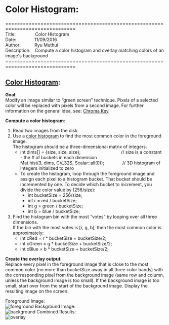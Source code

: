 # Color Histogram: 
==============================================================================<br>
Title:&emsp;&emsp;&emsp;&nbsp;&nbsp;&nbsp;&nbsp;
Color Histogram<br>
Date:&emsp;&emsp;&emsp;&nbsp;&nbsp;&nbsp;
11/09/2016<br>
Author:&emsp;&emsp;&nbsp;&nbsp;&nbsp;&nbsp;Ryu Muthui<br>
Description:&emsp;Compute a color histogram and overlay matching colors of an image's background
==============================================================================<br>

## <a href="https://github.com/Coderaulic/Computer_Vision/blob/master/Program3/Program3.cpp">Color Histogram</a>:

<strong>Goal</strong>:<br> Modify an image similar to “green screen” technique.
Pixels of a selected color will be replaced with pixels from a second image. 
For further information on the general idea, see: <a href="http://en.wikipedia.org/wiki/Chroma_key">Chroma Key</a>

<strong>Compute a color histogram</strong>:<br>
1) Read two images from the disk.
2) Use a <a href="https://en.wikipedia.org/wiki/Color_histogram">color histogram</a> to find the most common color in the foreground image.<br>
The histogram should be a three-dimensional matrix of integers. 
   - int dims[] = {size, size, size};&emsp;&emsp;&nbsp;&emsp;&emsp;&nbsp;&emsp;&emsp;&nbsp;&emsp;&emsp;&nbsp;// size is a constant - the # of buckets in each dimension<br>
     Mat hist(3, dims, CV_32S, Scalar::all(0)); &emsp;&emsp;&nbsp;&emsp;&nbsp;&nbsp;// 3D histogram of integers initialized to zero<br>
   - To create the histogram, loop through the foreground image and assign each pixel to a histogram bucket. 
     That bucket should be incremented by one. To decide which bucket to increment, you divide the color value by (256/size):
      - int bucketSize = 256/size;
      - int r = red / bucketSize;
      - int g = green / bucketSize;
      - int b = blue / bucketSize;
3) Find the histogram bin with the most “votes” by looping over all three dimensions.<br>
   If the bin with the most votes is [r, g, b], then the most common color is approximately:<br>
   - int cRed = r * bucketSize + bucketSize/2;
   - int cGreen = g * bucketSize + bucketSize/2;
   - int cBlue = b * bucketSize + bucketSize/2;

<strong>Create the overlay output</strong>:<br>
Replace every pixel in the foreground image that is close to the most common color (no more than bucketSize
away in all three color bands) with the corresponding pixel from the background image (same row and
column, unless the background image is too small). If the background image is too small, start over from the
start of the background image. Display the resulting image on the screen.

Foreground Image:<br>
![foreground](https://cloud.githubusercontent.com/assets/10789046/24435244/fb87c6b2-13e8-11e7-874a-352386416e80.jpg)
Background Image:<br>
![background](https://cloud.githubusercontent.com/assets/10789046/24435246/fb8ee6c2-13e8-11e7-9389-633ea6bb05c2.jpg)
Combined Results:<br>
![overlay](https://cloud.githubusercontent.com/assets/10789046/24435245/fb8de592-13e8-11e7-82e4-c68bc825304f.jpg)

